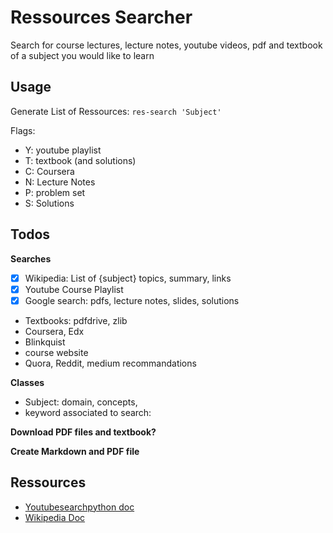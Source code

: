 # Ressources Searcher

Search for course lectures, lecture notes, youtube videos, pdf and 
textbook of a subject you would like to learn

## Usage

Generate List of Ressources: ```res-search 'Subject'```

Flags:

- Y: youtube playlist
- T: textbook (and solutions)
- C: Coursera
- N: Lecture Notes
- P: problem set
- S: Solutions

## Todos


**Searches**

- [X] Wikipedia: List of {subject} topics, summary, links
- [X] Youtube Course Playlist
- [X] Google search: pdfs, lecture notes, slides, solutions
- Textbooks: pdfdrive, zlib
- Coursera, Edx
- Blinkquist
- course website
- Quora, Reddit, medium recommandations

**Classes**

- Subject: domain, concepts, 
- keyword associated to search: 

**Download PDF files and textbook?**


**Create Markdown and PDF file**



## Ressources

- [Youtubesearchpython doc](https://pypi.org/project/youtube-search-python/)
- [Wikipedia Doc](https://wikipedia.readthedocs.io/en/latest/code.html)



